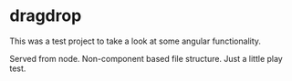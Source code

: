 # dragdrop

This was a test project to take a look at some angular functionality.

Served from node. Non-component based file structure. Just a little play test.
